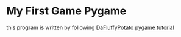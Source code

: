 # My First Game Pygame

this program is written by following [DaFluffyPotato pygame tutorial](https://www.youtube.com/playlist?list=PLX5fBCkxJmm3nAalPU6gGfRIFLlghRuYy)